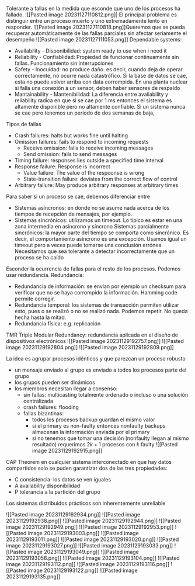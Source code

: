Tolerante a fallas en la medida que esconde que uno de los procesos ha fallado. 
![[Pasted image 20231127110812.png]]
El principal problema es distinguir entre un proceso muerto y uno extremadamente lento en responder.
![[Pasted image 20231127110818.png]]Queremos que se pueda recuperar automáticamente de las fallas parciales sin afectar seriamente el desempeño
![[Pasted image 20231127111053.png]]
Dependable systems:
- Availability - Disponibilidad: system ready to use when i need it
- Reliability - Confiablidad: Propiedad de funcionar continuamente sin fallas. Funcionamiento sin interrupciones
- Safety - Inocuidad: no produce daño. es decir, cuando deja de operar correctamente, no ocurre nada catastrófico. Si la base de datos se cae, esta no puede volver arriba con data corrompida. En una planta nuclear si falla una conexión a un sensor, deben haber sensores de respaldo
- Mantainability - Mantenibilidad: 
La diferencia entre avaliability y reliability radica en que si se cae por 1 ms entonces el sistema es altamente disponible pero no altamente confiable. Si un sistema nunca se cae pero tenemos un período de dos semanas de baja, 

Tipos de fallas
- Crash failures: halts but works fine until halting
- Omission failures: fails to respond to incoming requests
	- Receive omission: fails to receive incoming messages
	- Send omission: fails to send messages
- Timing failure: responses lies outside a specified time interval
- Response failure: Response is incorrect
	- Value failure: The value of the respoonse is wrong
	- State-transition failure: deviates from the correct flow of control
- Arbitrary failure: May produce arbitrary responses at arbitrary times

Para saber si un proceso se cae, debemos diferenciar entre
- Sistemas asíncronos: en donde no se asume nada acerca de los tiempos de recepción de mensajes, por ejemplo.
- Sistemas sincrónicos: utilizamos un timeout.
Lo típico es estar en una zona intermedia en asíncrono y síncrono
Sistemas parcialmente sincrónicos: la mayor parte del tiempo se comporta como sincrónico. Es decir, el comportamiento asíncrono es una excepción. Usamos igual un timeout pero a veces puede tomarse una conclusión errónea
Necesitamos que sea tolerante a detectar incorrectamente que un proceso se ha caído

Esconder la ocurrencia de fallas para el resto de los procesos. Podemos usar redundancia.
Redundancia:
- Redundancia de información: se envían por ejemplo un checksum para verificar que no se haya corrompido la información. Hamming code permite corregir.
- Redundancia temporal: los sistemas de transacción permiten utilizar esto, pues o se realizó o no se realizó nada. Podemos repetir. No queda hecha hasta la mitad.
- Redundancia física: e.g. replicación

TMR Triple Modular Redundancy: redundancia aplicada en el diseño de dispositivos electrónicos
![[Pasted image 20231129192757.png]]
![[Pasted image 20231129192804.png]]
![[Pasted image 20231129192809.png]]


La idea es agrupar procesos idénticos y que parezcan un proceso robusto
- un mensaje enviado al grupo es enviado a todos los procesos parte del grupo
- los grupos pueden ser dinámicos
- los miembros necesitan llegar a consenso:
	- sin fallas: multicasting totalmente ordenado o incluso o una solución centralizada
	- crash failures: flooding
	- fallas bizantinas: 
		- todos los procesos backup guardan el mismo valor
		- si el primary es non-faulty entonces nonfaulty backups almacenan la información enviada por el primary
		- si no tenemos que tomar una decisión (nonfaulty llegan al mismo resultado) requerimos $2k+1$ procesos con $k$ faulty
![[Pasted image 20231129192915.png]]

CAP Theorem
en cualquier sistema interconectado en que hay datos compartidos solo se puden garantizar dos de las tres propiedades:
- C consistencia: los datos se ven iguales
- A availability disponibilidad
- P tolerancia a la partición del grupo

Los sistemas distribuidos prácticos son inherentemente unreliable

![[Pasted image 20231129192934.png]]
![[Pasted image 20231129192938.png]]
![[Pasted image 20231129192944.png]]
![[Pasted image 20231129192949.png]]
![[Pasted image 20231129192953.png]]
![[Pasted image 20231129193003.png]]
![[Pasted image 20231129193011.png]]
![[Pasted image 20231129193020.png]]
![[Pasted image 20231129193027.png]]
![[Pasted image 20231129193033.png]]
![[Pasted image 20231129193049.png]]
![[Pasted image 20231129193056.png]]
![[Pasted image 20231129193104.png]]
![[Pasted image 20231129193112.png]]
![[Pasted image 20231129193116.png]]
![[Pasted image 20231129193122.png]]
![[Pasted image 20231129193135.png]]


